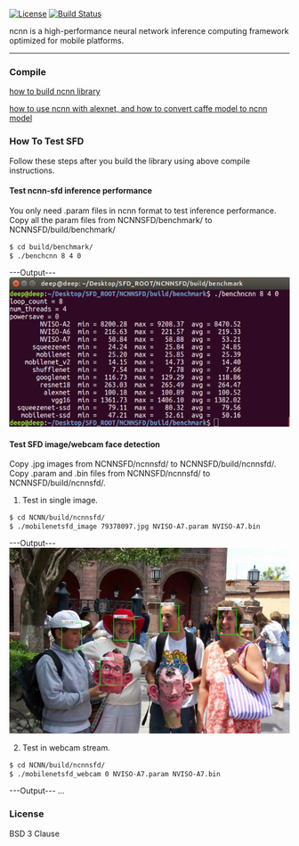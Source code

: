 [![License](https://img.shields.io/badge/license-BSD--3--Clause-blue.svg)](https://raw.githubusercontent.com/Tencent/ncnn/master/LICENSE.txt) 
[![Build Status](https://travis-ci.org/Tencent/ncnn.svg?branch=master)](https://travis-ci.org/Tencent/ncnn)

ncnn is a high-performance neural network inference computing framework optimized for mobile platforms.

---

### Compile
[how to build ncnn library](https://github.com/Tencent/ncnn/wiki/how-to-build)

[how to use ncnn with alexnet, and how to convert caffe model to ncnn model](https://github.com/Tencent/ncnn/wiki/how-to-use-ncnn-with-alexnet)

### How To Test SFD 

Follow these steps after you build the library using above compile instructions.

#### Test ncnn-sfd inference performance

You only need .param files in ncnn format to test inference performance. 
Copy all the param files from NCNNSFD/benchmark/ to NCNNSFD/build/benchmark/
```
$ cd build/benchmark/
$ ./benchcnn 8 4 0
```
---Output---
![](ncnnsfd/nviso_benchncnn_example.png)

#### Test SFD image/webcam face detection

Copy .jpg images from NCNNSFD/ncnnsfd/ to NCNNSFD/build/ncnnsfd/.
Copy .param and .bin files from NCNNSFD/ncnnsfd/ to NCNNSFD/build/ncnnsfd/.

1. Test in single image. 
```
$ cd NCNN/build/ncnnsfd/
$ ./mobilenetsfd_image 79378097.jpg NVISO-A7.param NVISO-A7.bin
```
---Output---
![](ncnnsfd/nviso_imagetest_example.jpg)

2. Test in webcam stream.
```
$ cd NCNN/build/ncnnsfd/
$ ./mobilenetsfd_webcam 0 NVISO-A7.param NVISO-A7.bin
```
---Output---
...

### License

BSD 3 Clause

